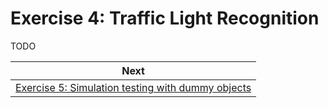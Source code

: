 # Exercise 4: Traffic Light Recognition

TODO


| Next |
| ---- |
| [Exercise 5: Simulation testing with dummy objects](exercise5.md) |
